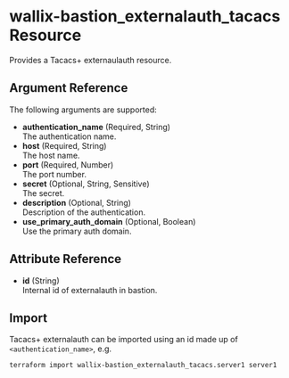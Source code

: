 # wallix-bastion_externalauth_tacacs Resource

Provides a Tacacs+ externaulauth resource.

## Argument Reference

The following arguments are supported:

- **authentication_name** (Required, String)  
  The authentication name.
- **host** (Required, String)  
  The host name.
- **port** (Required, Number)  
  The port number.
- **secret** (Optional, String, Sensitive)  
  The secret.
- **description** (Optional, String)  
  Description of the authentication.
- **use_primary_auth_domain** (Optional, Boolean)  
  Use the primary auth domain.

## Attribute Reference

- **id** (String)  
  Internal id of externalauth in bastion.

## Import

Tacacs+ externalauth can be imported using an id made up of `<authentication_name>`, e.g.

```shell
terraform import wallix-bastion_externalauth_tacacs.server1 server1
```
